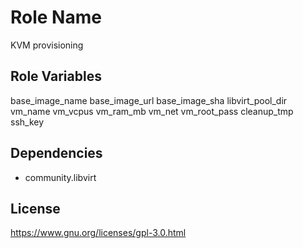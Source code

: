 Role Name
=========
KVM provisioning

Role Variables
--------------
base_image_name 
base_image_url 
base_image_sha 
libvirt_pool_dir
vm_name
vm_vcpus
vm_ram_mb
vm_net
vm_root_pass
cleanup_tmp
ssh_key

Dependencies
------------
- community.libvirt 

License
-------
https://www.gnu.org/licenses/gpl-3.0.html
